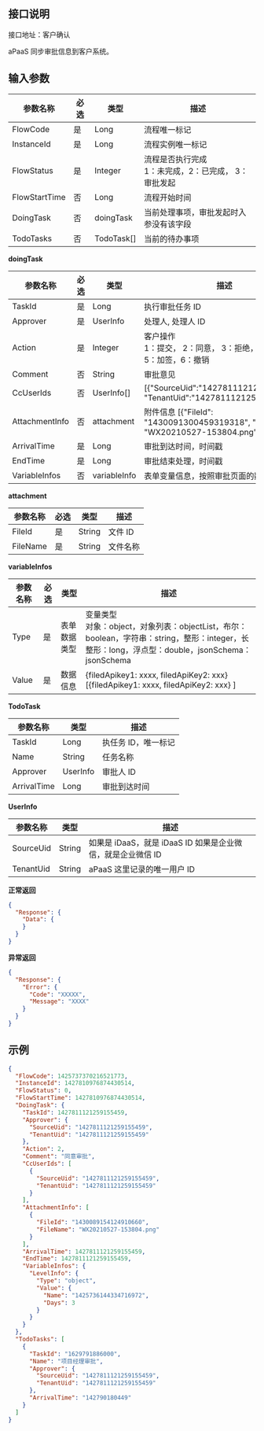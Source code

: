 ## 接口说明

接口地址：客户确认

aPaaS 同步审批信息到客户系统。

## 输入参数

| 参数名称      | 必选 | 类型       | 描述                                              |
| ------------- | ---- | ---------- | ------------------------------------------------- |
| FlowCode      | 是   | Long       | 流程唯一标记                                      |
| InstanceId    | 是   | Long       | 流程实例唯一标记                                  |
| FlowStatus    | 是   | Integer    | 流程是否执行完成<br>1：未完成，2：已完成， 3：审批发起 |
| FlowStartTime | 否   | Long       | 流程开始时间                                      |
| DoingTask     | 否   | doingTask  | 当前处理事项，审批发起时入参没有该字段            |
| TodoTasks     | 否   | TodoTask[] | 当前的待办事项                                    |

**doingTask**

| 参数名称       | 必选 | 类型         | 描述                                                         |
| -------------- | ---- | ------------ | ------------------------------------------------------------ |
| TaskId         | 是   | Long         | 执行审批任务 ID                                              |
| Approver       | 是   | UserInfo     | 处理人, 处理人 ID                                            |
| Action         | 是   | Integer      | 客户操作<br>1：提交， 2：同意， 3：拒绝，4：转办，5：加签，6：撤销     |
| Comment        | 否   | String       | 审批意见                                                     |
| CcUserIds      | 否   | UserInfo[]   | [{"SourceUid":"1427811121259155459", "TenantUid":"1427811121259155459"}] |
| AttachmentInfo | 否   | attachment   | 附件信息 [{"FileId": "1430091300459319318", "FileName": "WX20210527-153804.png"}] |
| ArrivalTime    | 是   | Long         | 审批到达时间，时间戳                                         |
| EndTime        | 是   | Long         | 审批结束处理，时间戳                                         |
| VariableInfos  | 否   | variableInfo | 表单变量信息，按照审批页面的数据信息返回                     |

**attachment**

| 参数名称 | 必选 | 类型   | 描述     |
| -------- | ---- | ------ | -------- |
| FileId   | 是   | String | 文件 ID  |
| FileName | 是   | String | 文件名称 |

**variableInfos**

| 参数名称 | 必选 | 类型         | 描述                                                         |
| -------- | ---- | ------------ | ------------------------------------------------------------ |
| Type     | 是   | 表单数据类型 | 变量类型<br>对象：object，对象列表：objectList，布尔：boolean，字符串：string，整形：integer，长整形：long，浮点型：double，jsonSchema：jsonSchema |
| Value    | 是   | 数据信息     | {filedApikey1: xxxx, filedApiKey2: xxx} [{filedApikey1: xxxx, filedApiKey2: xxx} ] |

**TodoTask**

| 参数名称    | 类型     | 描述                |
| ----------- | -------- | ------------------- |
| TaskId      | Long     | 执任务 ID，唯一标记 |
| Name        | String   | 任务名称            |
| Approver    | UserInfo | 审批人 ID           |
| ArrivalTime | Long     | 审批到达时间        |

**UserInfo**

| 参数名称  | 类型   | 描述                                                        |
| --------- | ------ | ----------------------------------------------------------- |
| SourceUid | String | 如果是 iDaaS，就是 iDaaS ID 如果是企业微信，就是企业微信 ID |
| TenantUid | String | aPaaS 这里记录的唯一用户 ID                                 |


**正常返回** 

```json
{
  "Response": {
    "Data": {
    }
  }
}
```

**异常返回** 

```json
{
  "Response": {
    "Error": {
      "Code": "XXXXX",
      "Message": "XXXX"
    }
  }
}
```

## 示例

```json
{
  "FlowCode": 1425737370216521773,
  "InstanceId": 1427810976874430514,
  "FlowStatus": 0,
  "FlowStartTime": 1427810976874430514,
  "DoingTask": {
    "TaskId": 1427811121259155459,
    "Approver": {
      "SourceUid": "1427811121259155459",
      "TenantUid": "1427811121259155459"
    },
    "Action": 2,
    "Comment": "同意审批",
    "CcUserIds": [
      {
        "SourceUid": "1427811121259155459",
        "TenantUid": "1427811121259155459"
      }
    ],
    "AttachmentInfo": [
      {
        "FileId": "1430089154124910660",
        "FileName": "WX20210527-153804.png"
      }
    ],
    "ArrivalTime": 1427811121259155459,
    "EndTime": 1427811121259155459,
    "VariableInfos": {
      "LevelInfo": {
        "Type": "object",
        "Value": {
          "Name": "1425736144334716972",
          "Days": 3
        }
      }
    }
  },
  "TodoTasks": [
    {
      "TaskId": "1629791886000",
      "Name": "项目经理审批",
      "Approver": {
        "SourceUid": "1427811121259155459",
        "TenantUid": "1427811121259155459"
      },
      "ArrivalTime": "142790180449"
    }
  ]
}
```

